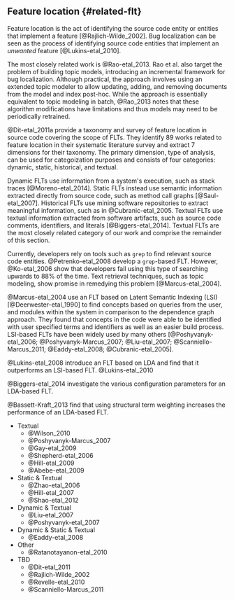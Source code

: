 
## Feature location {#related-flt}


Feature location is the act of identifying the source code entity or entities
that implement a feature [@Rajlich-Wilde_2002].  Bug localization can be
seen as the process of identifying source code entities that implement an
*unwanted* feature [@Lukins-etal_2010].

The most closely related work is @Rao-etal_2013. Rao et al. also target the
problem of building topic models, introducing an incremental framework for bug
localization.  Although practical, the approach involves using an extended
topic modeler to allow updating, adding, and removing documents from the model
and index post-hoc.  While the approach is essentially equivalent to topic
modeling in batch, @Rao_2013 notes that these algorithm modifications have
limitations and thus models may need to be periodically retrained.

@Dit-etal_2011a provide a taxonomy and survey of feature location in source
code covering the scope of FLTs.  They identify 89 works related to feature
location in their systematic literature survey and extract 7 dimensions for
their taxonomy.  The primary dimension, type of analysis, can be used for
categoization purposes and consists of four categories: dynamic, static,
historical, and textual.

Dynamic FLTs use information from a system's execution, such as stack traces
[@Moreno-etal_2014].  Static FLTs instead use semantic information extracted
directly from source code, such as method call graphs [@Saul-etal_2007].
Historical FLTs use mining software repositories to extract meaningful
information, such as in @Cubranic-etal_2005.  Textual FLTs use textual
information extracted from software artifacts, such as source code comments,
identifiers, and literals [@Biggers-etal_2014]. Textual FLTs are the most
closely related category of our work and comprise the remainder of this
section.

Currently, developers rely on tools such as `grep` to find relevant source code
entities. @Petrenko-etal_2008 develop a `grep`-based FLT. However,
@Ko-etal_2006 show that developers fail using this type of searching upwards to
88% of the time.  Text retrieval techniques, such as topic modeling, show
promise in remedying this problem [@Marcus-etal_2004].

@Marcus-etal_2004 use an FLT based on Latent Semantic Indexing (LSI)
[@Deerwester-etal_1990] to find concepts based on queries from the user, and
modules within the system in comparison to the dependence graph approach. They
found that concepts in the code were able to be identified with user specified
terms and identifiers as well as an easier build process. LSI-based FLTs have
been widely used by many others [@Poshyvanyk-etal_2006;
@Poshyvanyk-Marcus_2007; @Liu-etal_2007; @Scanniello-Marcus_2011;
@Eaddy-etal_2008; @Cubranic-etal_2005].

@Lukins-etal_2008 introduce an FLT based on LDA and find that it outperforms an
LSI-based FLT. 
@Lukins-etal_2010

@Biggers-etal_2014 investigate the various configuration parameters for an
LDA-based FLT.

@Bassett-Kraft_2013 find that using structural term weighting increases the
performance of an LDA-based FLT.


- Textual
    - @Wilson_2010
    - @Poshyvanyk-Marcus_2007
    - @Gay-etal_2009
    - @Shepherd-etal_2006
    - @Hill-etal_2009
    - @Abebe-etal_2009
- Static & Textual
    - @Zhao-etal_2006
    - @Hill-etal_2007
    - @Shao-etal_2012
- Dynamic & Textual
    - @Liu-etal_2007
    - @Poshyvanyk-etal_2007
- Dynamic & Static & Textual
    - @Eaddy-etal_2008
- Other
    - @Ratanotayanon-etal_2010
- TBD
    - @Dit-etal_2011
    - @Rajlich-Wilde_2002
    - @Revelle-etal_2010
    - @Scanniello-Marcus_2011

